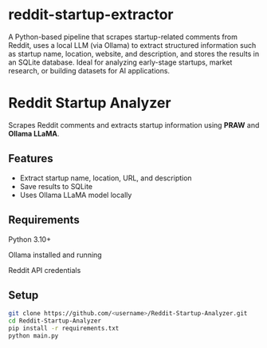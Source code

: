 # reddit-startup-extractor
A Python-based pipeline that scrapes startup-related comments from Reddit, uses a local LLM (via Ollama) to extract structured information such as startup name, location, website, and description, and stores the results in an SQLite database. Ideal for analyzing early-stage startups, market research, or building datasets for AI applications.

# Reddit Startup Analyzer

Scrapes Reddit comments and extracts startup information using **PRAW** and **Ollama LLaMA**.

## Features
- Extract startup name, location, URL, and description
- Save results to SQLite
- Uses Ollama LLaMA model locally

## Requirements

Python 3.10+

Ollama installed and running

Reddit API credentials

## Setup
```bash
git clone https://github.com/<username>/Reddit-Startup-Analyzer.git
cd Reddit-Startup-Analyzer
pip install -r requirements.txt
python main.py


